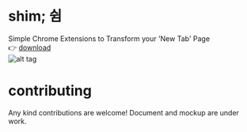 # shim; 쉼
Simple Chrome Extensions to Transform your 'New Tab' Page  
:point_right: [download](https://chrome.google.com/webstore/detail/shim/gefkciiabpjbmodiankanpgogekbcdde/related?hl=ko)  
![alt tag](https://raw.githubusercontent.com/gnujoow/shim/master/project/sample.png)

# contributing
Any kind contributions are welcome! Document and mockup are under work.
